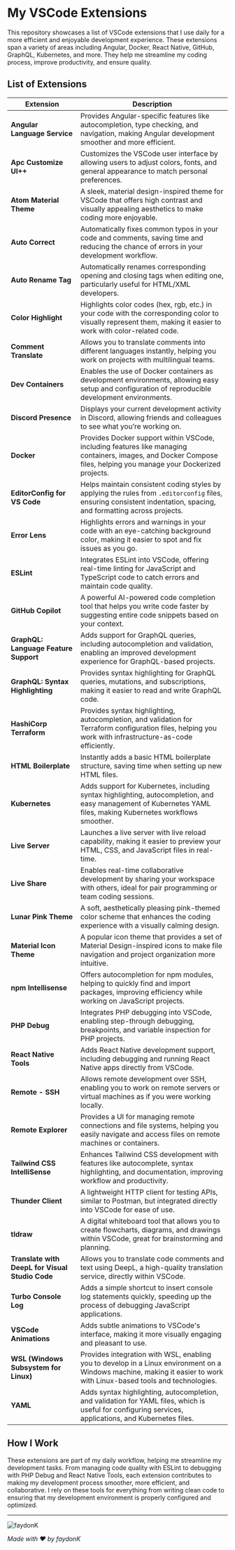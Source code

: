 # My VSCode Extensions

This repository showcases a list of VSCode extensions that I use daily for a more efficient and enjoyable development experience. These extensions span a variety of areas including Angular, Docker, React Native, GitHub, GraphQL, Kubernetes, and more. They help me streamline my coding process, improve productivity, and ensure quality.

## List of Extensions

| Extension                                | Description                                                                                                                                                     |
|------------------------------------------|-----------------------------------------------------------------------------------------------------------------------------------------------------------------|
| **Angular Language Service**             | Provides Angular-specific features like autocompletion, type checking, and navigation, making Angular development smoother and more efficient.                     |
| **Apc Customize UI++**                   | Customizes the VSCode user interface by allowing users to adjust colors, fonts, and general appearance to match personal preferences.                            |
| **Atom Material Theme**                  | A sleek, material design-inspired theme for VSCode that offers high contrast and visually appealing aesthetics to make coding more enjoyable.                   |
| **Auto Correct**                          | Automatically fixes common typos in your code and comments, saving time and reducing the chance of errors in your development workflow.                           |
| **Auto Rename Tag**                       | Automatically renames corresponding opening and closing tags when editing one, particularly useful for HTML/XML developers.                                      |
| **Color Highlight**                       | Highlights color codes (hex, rgb, etc.) in your code with the corresponding color to visually represent them, making it easier to work with color-related code.  |
| **Comment Translate**                     | Allows you to translate comments into different languages instantly, helping you work on projects with multilingual teams.                                         |
| **Dev Containers**                        | Enables the use of Docker containers as development environments, allowing easy setup and configuration of reproducible development environments.                  |
| **Discord Presence**                      | Displays your current development activity in Discord, allowing friends and colleagues to see what you’re working on.                                             |
| **Docker**                                | Provides Docker support within VSCode, including features like managing containers, images, and Docker Compose files, helping you manage your Dockerized projects. |
| **EditorConfig for VS Code**             | Helps maintain consistent coding styles by applying the rules from `.editorconfig` files, ensuring consistent indentation, spacing, and formatting across projects. |
| **Error Lens**                           | Highlights errors and warnings in your code with an eye-catching background color, making it easier to spot and fix issues as you go.                           |
| **ESLint**                               | Integrates ESLint into VSCode, offering real-time linting for JavaScript and TypeScript code to catch errors and maintain code quality.                           |
| **GitHub Copilot**                       | A powerful AI-powered code completion tool that helps you write code faster by suggesting entire code snippets based on your context.                             |
| **GraphQL: Language Feature Support**    | Adds support for GraphQL queries, including autocompletion and validation, enabling an improved development experience for GraphQL-based projects.                  |
| **GraphQL: Syntax Highlighting**         | Provides syntax highlighting for GraphQL queries, mutations, and subscriptions, making it easier to read and write GraphQL code.                                   |
| **HashiCorp Terraform**                  | Provides syntax highlighting, autocompletion, and validation for Terraform configuration files, helping you work with infrastructure-as-code efficiently.         |
| **HTML Boilerplate**                     | Instantly adds a basic HTML boilerplate structure, saving time when setting up new HTML files.                                                                   |
| **Kubernetes**                           | Adds support for Kubernetes, including syntax highlighting, autocompletion, and easy management of Kubernetes YAML files, making Kubernetes workflows smoother.      |
| **Live Server**                          | Launches a live server with live reload capability, making it easier to preview your HTML, CSS, and JavaScript files in real-time.                                |
| **Live Share**                           | Enables real-time collaborative development by sharing your workspace with others, ideal for pair programming or team coding sessions.                           |
| **Lunar Pink Theme**                     | A soft, aesthetically pleasing pink-themed color scheme that enhances the coding experience with a visually calming design.                                        |
| **Material Icon Theme**                  | A popular icon theme that provides a set of Material Design-inspired icons to make file navigation and project organization more intuitive.                       |
| **npm Intellisense**                     | Offers autocompletion for npm modules, helping to quickly find and import packages, improving efficiency while working on JavaScript projects.                    |
| **PHP Debug**                            | Integrates PHP debugging into VSCode, enabling step-through debugging, breakpoints, and variable inspection for PHP projects.                                       |
| **React Native Tools**                   | Adds React Native development support, including debugging and running React Native apps directly from VSCode.                                                     |
| **Remote - SSH**                          | Allows remote development over SSH, enabling you to work on remote servers or virtual machines as if you were working locally.                                      |
| **Remote Explorer**                       | Provides a UI for managing remote connections and file systems, helping you easily navigate and access files on remote machines or containers.                    |
| **Tailwind CSS IntelliSense**             | Enhances Tailwind CSS development with features like autocomplete, syntax highlighting, and documentation, improving workflow and productivity.                      |
| **Thunder Client**                        | A lightweight HTTP client for testing APIs, similar to Postman, but integrated directly into VSCode for ease of use.                                               |
| **tldraw**                               | A digital whiteboard tool that allows you to create flowcharts, diagrams, and drawings within VSCode, great for brainstorming and planning.                        |
| **Translate with DeepL for Visual Studio Code** | Allows you to translate code comments and text using DeepL, a high-quality translation service, directly within VSCode.                                            |
| **Turbo Console Log**                    | Adds a simple shortcut to insert console log statements quickly, speeding up the process of debugging JavaScript applications.                                      |
| **VSCode Animations**                    | Adds subtle animations to VSCode's interface, making it more visually engaging and pleasant to use.                                                              |
| **WSL (Windows Subsystem for Linux)**    | Provides integration with WSL, enabling you to develop in a Linux environment on a Windows machine, making it easier to work with Linux-based tools and technologies.|
| **YAML**                                 | Adds syntax highlighting, autocompletion, and validation for YAML files, which is useful for configuring services, applications, and Kubernetes files.              |

## How I Work

These extensions are part of my daily workflow, helping me streamline my development tasks. From managing code quality with ESLint to debugging with PHP Debug and React Native Tools, each extension contributes to making my development process smoother, more efficient, and collaborative. I rely on these tools for everything from writing clean code to ensuring that my development environment is properly configured and optimized.

---

![faydonK](https://faydonk.fr/media//img/pfp_faydonk.png)

*Made with ❤️ by faydonK*
